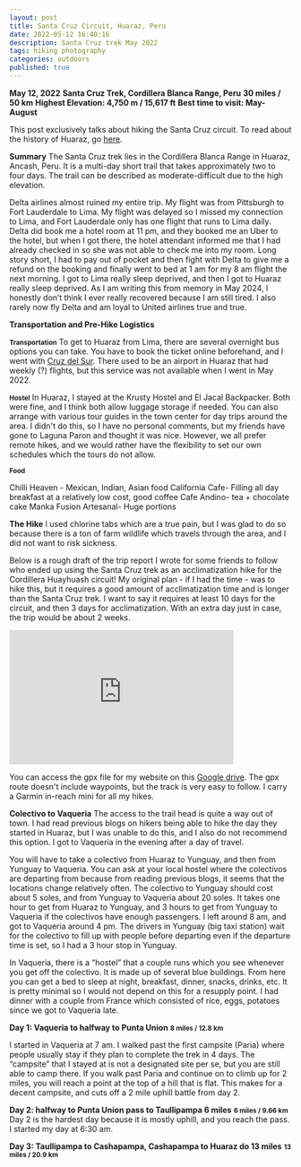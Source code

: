```yaml
---
layout: post
title: Santa Cruz Circuit, Huaraz, Peru
date: 2022-05-12 16:40:16
description: Santa Cruz trek May 2022
tags: hiking photography
categories: outdoors
published: true
---
```


**May 12, 2022**
**Santa Cruz Trek, Cordillera Blanca Range, Peru**
**30 miles / 50 km**
**Highest Elevation: 4,750 m / 15,617 ft**
**Best time to visit: May-August**

This post exclusively talks about hiking the Santa Cruz circuit. To read about the history of Huaraz, go [here](https://akb75.github.io/2022/08/02/huaraz-info.html).

**Summary**
The Santa Cruz trek lies in the Cordillera Blanca Range in Huaraz, Ancash, Peru. It is a multi-day short trail that takes approximately two to four days. The trail can be described as moderate-difficult due to the high elevation.

Delta airlines almost ruined my entire trip. My flight was from Pittsburgh to Fort Lauderdale to Lima. My flight was delayed so I missed my connection to Lima, and Fort Lauderdale only has one flight that runs to Lima daily. Delta did book me a hotel room at 11 pm, and they booked me an Uber to the hotel, but when I got there, the hotel attendant informed me that I had already checked in so she was not able to check me into my room. Long story short, I had to pay out of pocket and then fight with Delta to give me a refund on the booking and finally went to bed at 1 am for my 8 am flight the next morning. I got to Lima really sleep deprived, and then I got to Huaraz really sleep deprived. As I am writing this from memory in May 2024, I honestly don’t think I ever really recovered because I am still tired. I also rarely now fly Delta and am loyal to United airlines true and true.

**Transportation and Pre-Hike Logistics**

<span style="font-size:smaller;">**Transportation**</span>
To get to Huaraz from Lima, there are several overnight bus options you can take. You have to book the ticket online beforehand, and I went with [Cruz del Sur](https://www.cruzdelsur.com.pe/). There used to be an airport in Huaraz that had weekly (?) flights, but this service was not available when I went in May 2022.

<span style="font-size:smaller;">**Hostel**</span>
In Huaraz, I stayed at the Krusty Hostel and El Jacal Backpacker. Both were fine, and I think both allow luggage storage if needed. You can also arrange with various tour guides in the town center for day trips around the area. I didn't do this, so I have no personal comments, but my friends have gone to Laguna Paron and thought it was nice. However, we all prefer remote hikes, and we would rather have the flexibility to set our own schedules which the tours do not allow.

<span style="font-size:smaller;">**Food**</span>

Chilli Heaven - Mexican, Indian, Asian food
California Cafe- Filling all day breakfast at a relatively low cost, good coffee
Cafe Andino- tea + chocolate cake
Manka Fusion Artesanal- Huge portions

**The Hike**
I used chlorine tabs which are a true pain, but I was glad to do so because there is a ton of farm wildlife which travels through the area, and I did not want to risk sickness.

Below is a rough draft of the trip report I wrote for some friends to follow who ended up using the Santa Cruz trek as an acclimatization hike for the Cordillera Huayhuash circuit! My original plan - if I had the time - was to hike this, but it requires a good amount of acclimatization time and is longer than the Santa Cruz trek. I want to say it requires at least 10 days for the circuit, and then 3 days for acclimatization. With an extra day just in case, the trip would be about 2 weeks.

<iframe src="https://www.google.com/maps/d/embed?mid=1aFBzZl06uV4HKrDjGyeTfu4K-b73ADo&ehbc=2E312F" width="400" height="240" style="border:0;" allowfullscreen="" loading="lazy"></iframe>

You can access the gpx file for my website on this [Google drive](https://drive.google.com/drive/folders/15EfSs-t0rEfvqYgS36IsK2gOdrNu4UF_?usp=sharing). The gpx route doesn't include waypoints, but the track is very easy to follow. I carry a Garmin in-reach mini for all my hikes.

**Colectivo to Vaqueria**
The access to the trail head is quite a way out of town. I had read previous blogs on hikers being able to hike the day they started in Huaraz, but I was unable to do this, and I also do not recommend this option. I got to Vaqueria in the evening after a day of travel.

You will have to take a colectivo from Huaraz to Yunguay, and then from Yunguay to Vaqueria. You can ask at your local hostel where the colectivos are departing from because from reading previous blogs, it seems that the locations change relatively often. The colectivo to Yunguay should cost about 5 soles, and from Yunguay to Vaqueria about 20 soles. It takes one hour to get from Huaraz to Yunguay, and 3 hours to get from Yunguay to Vaqueria if the colectivos have enough passengers. I left around 8 am, and got to Vaqueria around 4 pm. The drivers in Yunguay (big taxi station) wait for the colectivo to fill up with people before departing even if the departure time is set, so I had a 3 hour stop in Yunguay.

In Vaqueria, there is a “hostel” that a couple runs which you see whenever you get off the colectivo. It is made up of several blue buildings. From here you can get a bed to sleep at night, breakfast, dinner, snacks, drinks, etc. It is pretty minimal so I would not depend on this for a resupply point. I had dinner with a couple from France which consisted of rice, eggs, potatoes since we got to Vaqueria late.

**Day 1: Vaqueria to halfway to Punta Union**
<span style="font-size:smaller;">**8 miles / 12.8 km**</span>

I started in Vaqueria at 7 am. I walked past the first campsite (Paria) where people usually stay if they plan to complete the trek in 4 days. The “campsite” that I stayed at is not a designated site per se, but you are still able to camp there. If you walk past Paria and continue on to climb up for 2 miles, you will reach a point at the top of a hill that is flat. This makes for a decent campsite, and cuts off a 2 mile uphill battle from day 2.

**Day 2: halfway to Punta Union pass to Taullipampa 6 miles**
<span style="font-size:smaller;">**6 miles / 9.66 km**</span>
Day 2 is the hardest day because it is mostly uphill, and you reach the pass. I started my day at 6:30 am.

**Day 3: Taullipampa to Cashapampa, Cashapampa to Huaraz do 13 miles**
<span style="font-size:smaller;">**13 miles / 20.9 km**</span>
